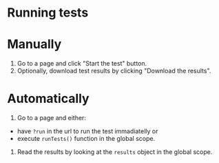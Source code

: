 # Running tests

# Manually

1. Go to a page and click "Start the test" button.
1. Optionally, download test results by clicking "Download the results".

# Automatically

1. Go to a page and either:
- have `?run` in the url to run the test immadiatelly or
- execute `runTests()` function in the global scope.

1. Read the results by looking at the `results` object in the global scope.